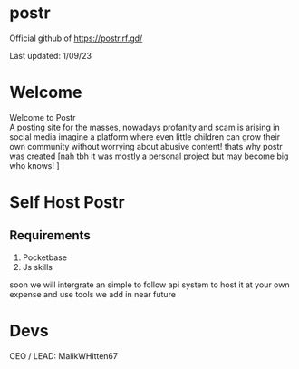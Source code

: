 # postr
Official github of https://postr.rf.gd/

Last updated: 1/09/23


# Welcome

Welcome to Postr
<br>
A posting site for the masses, nowadays profanity and scam is arising in social media imagine a platform where even little children can grow their own community without worrying about abusive content! thats why postr was created [nah tbh it was mostly a personal project but may become big who knows! ]


# Self Host Postr

## Requirements

1. Pocketbase
2. Js skills

soon we will intergrate an simple to follow api system to host it at your own expense and use tools we add in near future



# Devs

CEO / LEAD: MalikWHitten67

